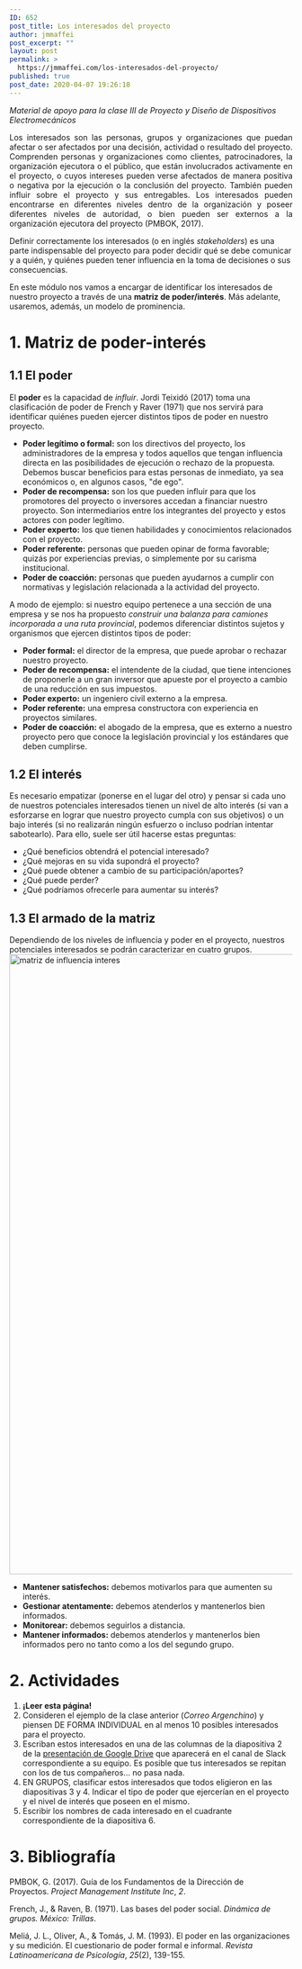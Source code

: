 ```yaml
---
ID: 652
post_title: Los interesados del proyecto
author: jmmaffei
post_excerpt: ""
layout: post
permalink: >
  https://jmmaffei.com/los-interesados-del-proyecto/
published: true
post_date: 2020-04-07 19:26:18
---
```

<em>Material de apoyo para la clase III de Proyecto y Diseño de Dispositivos Electromecánicos</em>
<p style="text-align: justify;">Los interesados son las personas, grupos y organizaciones que puedan afectar o ser afectados por una decisión, actividad o resultado del proyecto. Comprenden personas y organizaciones como clientes, patrocinadores, la organización ejecutora o el público, que están involucrados activamente en el proyecto, o cuyos intereses pueden verse afectados de manera positiva o negativa por la ejecución o la conclusión del proyecto. También pueden influir sobre el proyecto y sus entregables. Los interesados pueden encontrarse en diferentes niveles dentro de la organización y poseer diferentes niveles de autoridad, o bien pueden ser externos a la organización ejecutora del proyecto (PMBOK, 2017).</p>
Definir correctamente los interesados (o en inglés <em>stakeholders</em>) es una parte indispensable del proyecto para poder decidir qué se debe comunicar y a quién, y quiénes pueden tener influencia en la toma de decisiones o sus consecuencias.

En este módulo nos vamos a encargar de identificar los interesados de nuestro proyecto a través de una <span style="color: var(--color-text);"><strong>matriz de poder/interés</strong>. Más adelante, usaremos, además, un modelo de prominencia.</span>
<h1>1. Matriz de poder-interés</h1>
<h2>1.1 El poder</h2>
El&nbsp;<strong>poder</strong> es la capacidad de <em>influir</em>. Jordi Teixidó (2017) toma una clasificación de poder de French y Raver (1971) que nos servirá para identificar quiénes pueden ejercer distintos tipos de poder en nuestro proyecto.
<ul>
 	<li><strong>Poder legítimo o formal:</strong> son los directivos del proyecto, los administradores de la empresa y todos aquellos que tengan influencia directa en las posibilidades de ejecución o rechazo de la propuesta. Debemos buscar beneficios para estas personas de inmediato, ya sea económicos o, en algunos casos, "de ego".</li>
 	<li><strong>Poder de recompensa:</strong> son los que pueden influir para que los promotores del proyecto o inversores accedan a financiar nuestro proyecto. Son intermediarios entre los integrantes del proyecto y estos actores con poder legítimo.</li>
 	<li><strong>Poder experto:</strong> los que tienen habilidades y conocimientos relacionados con el proyecto.</li>
 	<li><strong>Poder referente:</strong> personas que pueden opinar de forma favorable; quizás por experiencias previas, o simplemente por su carisma institucional.</li>
 	<li><strong>Poder de coacción:</strong> personas que pueden ayudarnos a cumplir con normativas y legislación relacionada a la actividad del proyecto.</li>
</ul>
A modo de ejemplo: si nuestro equipo pertenece a una sección de una empresa y se nos ha propuesto <em>construir una balanza para camiones incorporada a una ruta provincial</em>, podemos diferenciar distintos sujetos y organismos que ejercen distintos tipos de poder:
<ul>
 	<li><strong>Poder formal:</strong> el director de la empresa, que puede aprobar o rechazar nuestro proyecto.</li>
 	<li><strong>Poder de recompensa:</strong> el intendente de la ciudad, que tiene intenciones de proponerle a un gran inversor que apueste por el proyecto a cambio de una reducción en sus impuestos.</li>
 	<li><strong>Poder experto:</strong> un ingeniero civil externo a la empresa.</li>
 	<li><strong>Poder referente:</strong> una empresa constructora con experiencia en proyectos similares.</li>
 	<li><strong>Poder de coacción:</strong> el abogado de la empresa, que es externo a nuestro proyecto pero que conoce la legislación provincial y los estándares que deben cumplirse.</li>
</ul>
<h2>1.2 El interés</h2>
Es necesario empatizar (ponerse en el lugar del otro) y pensar si cada uno de nuestros potenciales interesados tienen un nivel de alto interés (si van a esforzarse en lograr que nuestro proyecto cumpla con sus objetivos) o un bajo interés (si no realizarán ningún esfuerzo o incluso podrían intentar sabotearlo). Para ello, suele ser útil hacerse estas preguntas:
<ul>
 	<li>¿Qué beneficios obtendrá el potencial interesado?</li>
 	<li>¿Qué mejoras en su vida supondrá el proyecto?</li>
 	<li>¿Qué puede obtener a cambio de su participación/aportes?</li>
 	<li>¿Qué puede perder?</li>
 	<li>¿Qué podríamos ofrecerle para aumentar su interés?</li>
</ul>
<h2>1.3 El armado de la matriz</h2>
Dependiendo de los niveles de influencia y poder en el proyecto, nuestros potenciales interesados se podrán caracterizar en cuatro grupos.

<img class="alignnone size-full wp-image-654" src="https://jmmaffei.com/wp-content/uploads/2020/04/matriz-de-influencia-interes.png" alt="matriz de influencia interes" width="1209" height="1102">
<ul>
 	<li><strong>Mantener satisfechos:</strong> debemos motivarlos para que aumenten su interés.</li>
 	<li><strong>Gestionar atentamente:</strong> debemos atenderlos y mantenerlos bien informados.</li>
 	<li><strong>Monitorear:</strong> debemos seguirlos a distancia.</li>
 	<li><strong>Mantener informados:</strong> debemos atenderlos y mantenerlos bien informados pero no tanto como a los del segundo grupo.</li>
</ul>
<h1>2. Actividades</h1>
<ol>
 	<li><strong>¡Leer esta página!</strong></li>
 	<li>Consideren el ejemplo de la clase anterior (<em>Correo Argenchino</em>) y piensen DE FORMA INDIVIDUAL en al menos 10 posibles interesados para el proyecto.</li>
 	<li>Escriban estos interesados en una de las columnas de la diapositiva 2 de la <a href="https://docs.google.com/presentation/d/1xK8Dt6O4RRVf9n_8Z3fhPrCJ6ZSm0As_XZV5ahC7UuQ/edit?usp=sharing" target="_blank" rel="noopener noreferrer">presentación de Google Drive</a> que aparecerá en el canal de Slack correspondiente a su equipo. Es posible que tus interesados se repitan con los de tus compañeros... no pasa nada.</li>
 	<li>EN GRUPOS, clasificar estos interesados que todos eligieron en las diapositivas 3 y 4. Indicar el tipo de poder que ejercerían en el proyecto y el nivel de interés que poseen en el mismo.</li>
 	<li>Escribir los nombres de cada interesado en el cuadrante correspondiente de la diapositiva 6.</li>
</ol>
<h1>3. Bibliografía</h1>
PMBOK, G. (2017). Guía de los Fundamentos de la Dirección de Proyectos.&nbsp;<i>Project Management Institute Inc</i>,&nbsp;<i>2</i>.

French, J., &amp; Raven, B. (1971). Las bases del poder social.&nbsp;<i>Dinámica de grupos. México: Trillas</i>.

Meliá, J. L., Oliver, A., &amp; Tomás, J. M. (1993). El poder en las organizaciones y su medición. El cuestionario de poder formal e informal.&nbsp;<i>Revista Latinoamericana de Psicología</i>,&nbsp;<i>25</i>(2), 139-155.